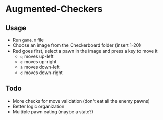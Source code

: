 # Augmented-Checkers

## Usage

- Run `game.m` file
- Choose an image from the Checkerboard folder (insert 1-20)
- Red goes first, select a pawn in the image and press a key to move it
    + `q` moves up-left
    + `e` moves up-right
    + `a` moves down-left
    + `d` moves down-right

## Todo

- More checks for move validation (don't eat all the enemy pawns)
- Better logic organization
- Multiple pawn eating (maybe a state?)